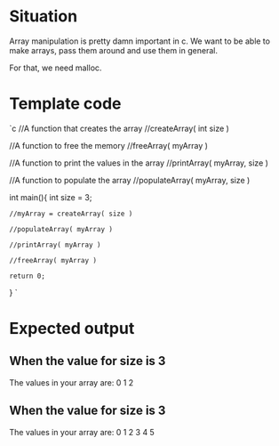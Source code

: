 # Situation

Array manipulation is pretty damn important in c.
We want to be able to make arrays, pass them around
and use them in general.

For that, we need malloc.

# Template code

`c
//A function that creates the array
//createArray( int size )

//A function to free the memory
//freeArray( myArray )

//A function to print the values in the array
//printArray( myArray, size )

//A function to populate the array
//populateArray( myArray, size )

int main(){
    int size = 3;

    //myArray = createArray( size )
    
    //populateArray( myArray )

    //printArray( myArray )

    //freeArray( myArray )

    return 0;
}
`

# Expected output
## When the value for size is 3
The values in your array are:
0
1
2

## When the value for size is 3
The values in your array are:
0
1
2
3
4
5
